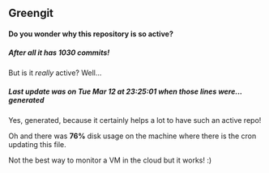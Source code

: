 ## Greengit

#### Do you wonder why this repository is so active?

##### After all it has 1030 commits!

But is it *really* active? Well...

##### Last update was on Tue Mar 12 at 23:25:01 when those lines were... generated

Yes, generated, because it certainly helps a lot to have such an active repo!

Oh and there was **76%** disk usage on the machine
where there is the cron updating this file.

Not the best way to monitor a VM in the cloud but it works! :)
